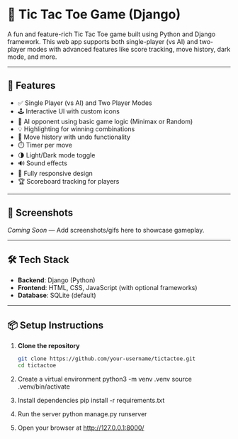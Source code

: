 # 🧠 Tic Tac Toe Game (Django)

A fun and feature-rich Tic Tac Toe game built using Python and Django framework. This web app supports both single-player (vs AI) and two-player modes with advanced features like score tracking, move history, dark mode, and more.

---

## 🚀 Features

- ✅ Single Player (vs AI) and Two Player Modes
- 🕹️ Interactive UI with custom icons
- 🧠 AI opponent using basic game logic (Minimax or Random)
- 💡 Highlighting for winning combinations
- 🧾 Move history with undo functionality
- ⏱️ Timer per move
- 🌗 Light/Dark mode toggle
- 🔊 Sound effects
- 📱 Fully responsive design
- 🏆 Scoreboard tracking for players

---

## 📸 Screenshots

*Coming Soon* — Add screenshots/gifs here to showcase gameplay.

---

## 🛠️ Tech Stack

- **Backend**: Django (Python)
- **Frontend**: HTML, CSS, JavaScript (with optional frameworks)
- **Database**: SQLite (default)

---

## 📦 Setup Instructions

1. **Clone the repository**
   ```bash
   git clone https://github.com/your-username/tictactoe.git
   cd tictactoe
   
2.	Create a virtual environment
  python3 -m venv .venv
  source .venv/bin/activate

3.	Install dependencies
  pip install -r requirements.txt

4.	Run the server
  python manage.py runserver

5.	Open your browser at http://127.0.0.1:8000/
